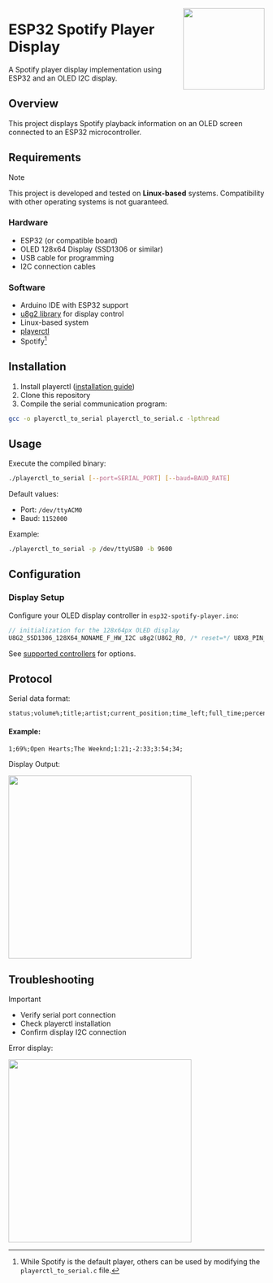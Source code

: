 <a href="https://git.eduu.xyz/esp32-spotify-player"><img src="https://us-mirror.eduu.xyz/images/esp32-spotify-player/player.svg" width="160" align="right"></a>

# ESP32 Spotify Player Display

A Spotify player display implementation using ESP32 and an OLED I2C display.

## Overview

This project displays Spotify playback information on an OLED screen connected to an ESP32 microcontroller.

## Requirements

> [!NOTE]
> This project is developed and tested on **Linux-based** systems. Compatibility with other operating systems is not guaranteed.

### Hardware
- ESP32 (or compatible board)
- OLED 128x64 Display (SSD1306 or similar)
- USB cable for programming
- I2C connection cables

### Software
- Arduino IDE with ESP32 support
- [u8g2 library][u8g2] for display control
- Linux-based system
- [playerctl][playerctl]
- Spotify[^1]

[^1]: While Spotify is the default player, others can be used by modifying the `playerctl_to_serial.c` file.

## Installation

1. Install playerctl ([installation guide][playerctl-installation])
2. Clone this repository
3. Compile the serial communication program:

```sh
gcc -o playerctl_to_serial playerctl_to_serial.c -lpthread
```

## Usage

Execute the compiled binary:

```sh
./playerctl_to_serial [--port=SERIAL_PORT] [--baud=BAUD_RATE]
```

Default values:
- Port: `/dev/ttyACM0`
- Baud: `1152000`

Example:
```sh
./playerctl_to_serial -p /dev/ttyUSB0 -b 9600
```

## Configuration

### Display Setup

Configure your OLED display controller in `esp32-spotify-player.ino`:

```cpp
// initialization for the 128x64px OLED display
U8G2_SSD1306_128X64_NONAME_F_HW_I2C u8g2(U8G2_R0, /* reset=*/ U8X8_PIN_NONE);
```

See [supported controllers][supported-controller] for options.

## Protocol

Serial data format:
```
status;volume%;title;artist;current_position;time_left;full_time;percentage_position;
```

#### Example:
```
1;69%;Open Hearts;The Weeknd;1:21;-2:33;3:54;34;
```

Display Output:

<img src="https://us-mirror.eduu.xyz/images/esp32-spotify-player/example.svg" width="360">

## Troubleshooting

> [!IMPORTANT]
> - Verify serial port connection
> - Check playerctl installation
> - Confirm display I2C connection

Error display:

<img src="https://us-mirror.eduu.xyz/images/esp32-spotify-player/error.svg" width="360">


[u8g2]: https://github.com/olikraus/u8g2
[playerctl]: https://github.com/altdesktop/playerctl
[playerctl-installation]: https://github.com/altdesktop/playerctl/blob/master/README.md#installing
[supported-controller]: https://github.com/olikraus/u8g2/wiki/u8g2setupcpp
